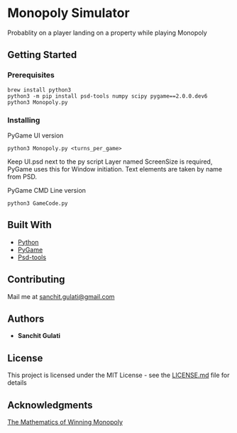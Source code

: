# Monopoly Simulator 

Probablity on a player landing on a property while playing Monopoly

## Getting Started

### Prerequisites

```
brew install python3
python3 -m pip install psd-tools numpy scipy pygame==2.0.0.dev6
python3 Monopoly.py
```

### Installing

PyGame UI version
```
python3 Monopoly.py <turns_per_game>
```
Keep UI.psd next to the py script
Layer named ScreenSize is required, PyGame uses this for Window initiation.
Text elements are taken by name from PSD.


PyGame CMD Line version

```
python3 GameCode.py
```

## Built With

* [Python](https://www.python.org/)
* [PyGame](https://www.pygame.org/news)
* [Psd-tools](https://psd-tools.readthedocs.io/)

## Contributing

Mail me at sanchit.gulati@gmail.com

## Authors
* **Sanchit Gulati**


## License

This project is licensed under the MIT License - see the [LICENSE.md](LICENSE.md) file for details

## Acknowledgments

[The Mathematics of Winning Monopoly](http://www.dropwizard.io/1.0.2/docs/)
